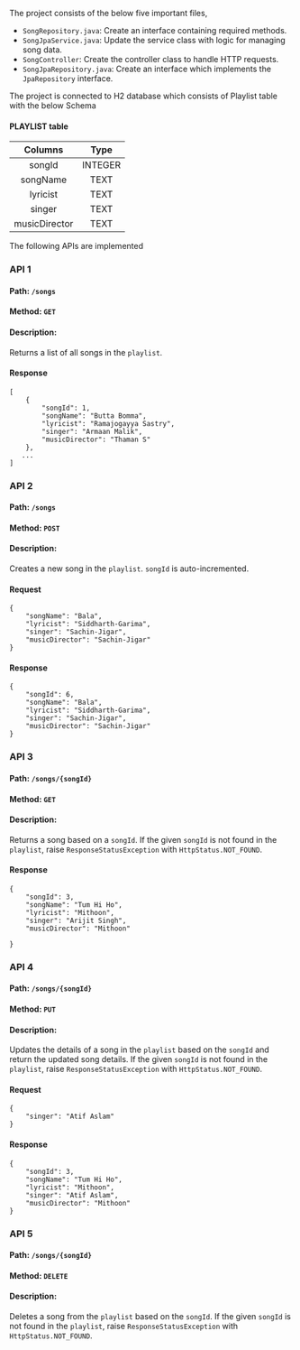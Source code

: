 The project consists of the below five important files,

- `SongRepository.java`: Create an interface containing required methods.
- `SongJpaService.java`: Update the service class with logic for managing song data.
- `SongController`: Create the controller class to handle HTTP requests.
- `SongJpaRepository.java`: Create an interface which implements the `JpaRepository` interface.

The project is connected to H2 database which consists of Playlist table with the below Schema

#### PLAYLIST table

|    Columns    |  Type   |
| :-----------: | :-----: |
|    songId     | INTEGER |
|   songName    |  TEXT   |
|   lyricist    |  TEXT   |
|    singer     |  TEXT   |
| musicDirector |  TEXT   |



  
The following APIs are implemented

### API 1

#### Path: `/songs`

#### Method: `GET`

#### Description:

Returns a list of all songs in the `playlist`.

#### Response

```
[
    {
        "songId": 1,
        "songName": "Butta Bomma",
        "lyricist": "Ramajogayya Sastry",
        "singer": "Armaan Malik",
        "musicDirector": "Thaman S"
    },
   ...
]
```

### API 2

#### Path: `/songs`

#### Method: `POST`

#### Description:

Creates a new song in the `playlist`. `songId` is auto-incremented.

#### Request

```
{
    "songName": "Bala", 
    "lyricist": "Siddharth-Garima", 
    "singer": "Sachin-Jigar", 
    "musicDirector": "Sachin-Jigar"
}
```

#### Response

```
{
    "songId": 6,
    "songName": "Bala",
    "lyricist": "Siddharth-Garima",
    "singer": "Sachin-Jigar",
    "musicDirector": "Sachin-Jigar"
}
```

### API 3

#### Path: `/songs/{songId}`

#### Method: `GET`

#### Description:

Returns a song based on a `songId`. If the given `songId` is not found in the `playlist`, raise `ResponseStatusException` with `HttpStatus.NOT_FOUND`.

#### Response

```
{
    "songId": 3,
    "songName": "Tum Hi Ho",
    "lyricist": "Mithoon",
    "singer": "Arijit Singh",
    "musicDirector": "Mithoon"

}
```

### API 4

#### Path: `/songs/{songId}`

#### Method: `PUT`

#### Description:

Updates the details of a song in the `playlist` based on the `songId` and return the updated song details.
If the given `songId` is not found in the `playlist`, raise `ResponseStatusException` with `HttpStatus.NOT_FOUND`.

#### Request

```
{
    "singer": "Atif Aslam"
}
```

#### Response

```
{
    "songId": 3,
    "songName": "Tum Hi Ho",
    "lyricist": "Mithoon",
    "singer": "Atif Aslam",
    "musicDirector": "Mithoon"
}

```

### API 5

#### Path: `/songs/{songId}`

#### Method: `DELETE`

#### Description:

Deletes a song from the `playlist`  based on the `songId`. If the given `songId` is not found in the `playlist`, raise `ResponseStatusException` with `HttpStatus.NOT_FOUND`.
